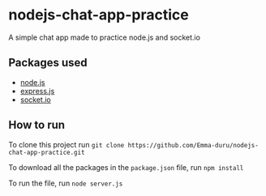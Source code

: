 # nodejs-chat-app-practice
A simple chat app made to practice node.js and socket.io

## Packages used
* [node.js](https://nodejs.org)
* [express.js](https://expressjs.com)
* [socket.io](https://socket.io)

## How to run
To clone this project run `git clone https://github.com/Emma-duru/nodejs-chat-app-practice.git`  

To download all the packages in the `package.json` file, run `npm install`  

To run the file, run `node server.js`
